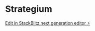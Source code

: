 # Strategium

[Edit in StackBlitz next generation editor ⚡️](https://stackblitz.com/~/github.com/klebrsys/Strategium)